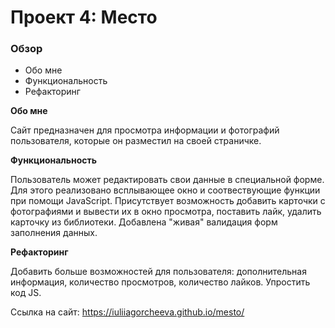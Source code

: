 # Проект 4: Место

### Обзор

* Обо мне
* Функциональность
* Рефакторинг

**Обо мне**

Сайт предназначен для просмотра информации и фотографий пользователя, которые он разместил на своей страничке.

**Функциональность**

Пользователь может редактировать свои данные в специальной форме. Для этого реализовано всплывающее окно и соотвествующие функции при помощи JavaScript. Присутствует возможность добавить карточки с фотографиями и вывести их в окно просмотра, поставить лайк, удалить карточку из библиотеки. Добавлена "живая" валидация форм заполнения данных.

**Рефакторинг**

Добавить больше возможностей для пользователя: дополнительная информация, количество просмотров, количество лайков.
Упростить код JS.

Ссылка на сайт: https://iuliiagorcheeva.github.io/mesto/
